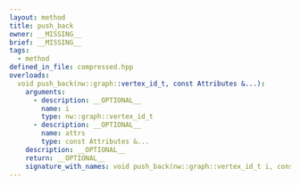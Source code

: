 ```yaml
---
layout: method
title: push_back
owner: __MISSING__
brief: __MISSING__
tags:
  - method
defined_in_file: compressed.hpp
overloads:
  void push_back(nw::graph::vertex_id_t, const Attributes &...):
    arguments:
      - description: __OPTIONAL__
        name: i
        type: nw::graph::vertex_id_t
      - description: __OPTIONAL__
        name: attrs
        type: const Attributes &...
    description: __OPTIONAL__
    return: __OPTIONAL__
    signature_with_names: void push_back(nw::graph::vertex_id_t i, const Attributes &... attrs)
---
```

